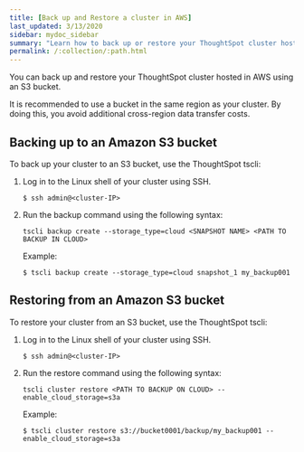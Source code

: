 ```yaml
---
title: [Back up and Restore a cluster in AWS]
last_updated: 3/13/2020
sidebar: mydoc_sidebar
summary: "Learn how to back up or restore your ThoughtSpot cluster hosted in AWS."
permalink: /:collection/:path.html
---
```

You can back up and restore your ThoughtSpot cluster hosted in AWS using an S3 bucket.

It is recommended to use a bucket in the same region as your cluster. By doing this, you avoid additional cross-region data transfer costs.

## Backing up to an Amazon S3 bucket

To back up your cluster to an S3 bucket, use the ThoughtSpot tscli:

1. Log in to the Linux shell of your cluster using SSH.
    ```
    $ ssh admin@<cluster-IP>
    ```
2. Run the backup command using the following syntax:  

    `tscli backup create --storage_type=cloud <SNAPSHOT NAME> <PATH TO BACKUP IN CLOUD>`

    Example:
    ```
    $ tscli backup create --storage_type=cloud snapshot_1 my_backup001
    ```

## Restoring from an Amazon S3 bucket

To restore your cluster from an S3 bucket, use the ThoughtSpot tscli:

1. Log in to the Linux shell of your cluster using SSH.
    ```
    $ ssh admin@<cluster-IP>
    ```
2. Run the restore command using the following syntax:  

    `tscli cluster restore <PATH TO BACKUP ON CLOUD> --enable_cloud_storage=s3a`

    Example:
    ```
    $ tscli cluster restore s3://bucket0001/backup/my_backup001 --enable_cloud_storage=s3a
    ```
